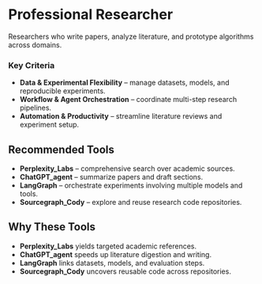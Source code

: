 # Professional Researcher

Researchers who write papers, analyze literature, and prototype algorithms across domains.

### Key Criteria
- **Data & Experimental Flexibility** – manage datasets, models, and reproducible experiments.
- **Workflow & Agent Orchestration** – coordinate multi-step research pipelines.
- **Automation & Productivity** – streamline literature reviews and experiment setup.

## Recommended Tools
- **Perplexity_Labs** – comprehensive search over academic sources.
- **ChatGPT_agent** – summarize papers and draft sections.
- **LangGraph** – orchestrate experiments involving multiple models and tools.
- **Sourcegraph_Cody** – explore and reuse research code repositories.

## Why These Tools
- **Perplexity_Labs** yields targeted academic references.
- **ChatGPT_agent** speeds up literature digestion and writing.
- **LangGraph** links datasets, models, and evaluation steps.
- **Sourcegraph_Cody** uncovers reusable code across repositories.
